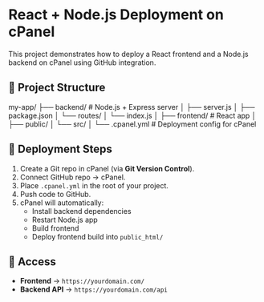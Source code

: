 # React + Node.js Deployment on cPanel

This project demonstrates how to deploy a React frontend and a Node.js backend on cPanel using GitHub integration.

## 📂 Project Structure
my-app/
├── backend/ # Node.js + Express server
│ ├── server.js
│ ├── package.json
│ └── routes/
│ └── index.js
│
├── frontend/ # React app
│ ├── public/
│ └── src/
│
└── .cpanel.yml # Deployment config for cPanel

## 🚀 Deployment Steps
1. Create a Git repo in cPanel (via **Git Version Control**).
2. Connect GitHub repo → cPanel.
3. Place `.cpanel.yml` in the root of your project.
4. Push code to GitHub.
5. cPanel will automatically:
   - Install backend dependencies
   - Restart Node.js app
   - Build frontend
   - Deploy frontend build into `public_html/`

## 🔗 Access
- **Frontend** → `https://yourdomain.com/`
- **Backend API** → `https://yourdomain.com/api`
